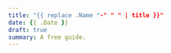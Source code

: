 ```yaml
---
title: "{{ replace .Name "-" " " | title }}"
date: {{ .Date }}
draft: true
summary: A free guide.
---
```


